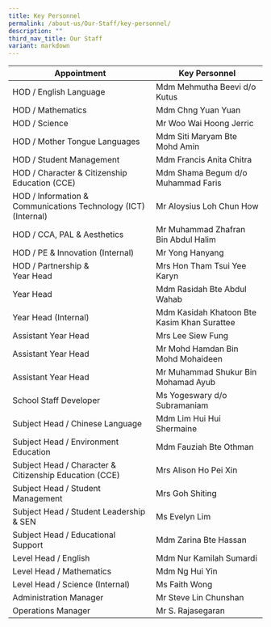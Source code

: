 ```yaml
---
title: Key Personnel
permalink: /about-us/Our-Staff/key-personnel/
description: ""
third_nav_title: Our Staff
variant: markdown
---
```

| Appointment | Key Personnel | 
| -------- | -------- | 
| HOD / English Language | Mdm Mehmutha Beevi d/o Kutus | 
| HOD / Mathematics | Mdm Chng Yuan Yuan | 
| HOD / Science | Mr Woo Wai Hoong Jerric | 
| HOD / Mother Tongue Languages | Mdm Siti Maryam Bte Mohd Amin |
| HOD / Student Management | Mdm Francis Anita Chitra |
| HOD / Character &amp; Citizenship Education (CCE) | Mdm Shama Begum d/o Muhammad Faris | 
| HOD / Information &amp; Communications Technology (ICT) (Internal) | Mr Aloysius Loh Chun How |
| HOD / CCA, PAL &amp; Aesthetics | Mr Muhammad Zhafran Bin Abdul Halim | 
| HOD / PE &amp; Innovation (Internal) | Mr Yong Hanyang | 
| HOD / Partnership &amp; <br>Year Head | Mrs Hon Tham Tsui Yee Karyn |
| Year Head | Mdm Rasidah Bte Abdul Wahab |
| Year Head (Internal) | Mdm Kasidah Khatoon Bte Kasim Khan Surattee |
| Assistant Year Head | Mrs Lee Siew Fung |
| Assistant Year Head | Mr Mohd Hamdan Bin Mohd Mohaideen |
| Assistant Year Head | Mr Muhammad Shukur Bin Mohamad Ayub |
| School Staff Developer | Ms Yogeswary d/o Subramaniam |
| Subject Head / Chinese Language | Mdm Lim Hui Hui Shermaine |
| Subject Head / Environment Education | Mdm Fauziah Bte Othman |
| Subject Head / Character &amp; Citizenship Education (CCE) | Mrs Alison Ho Pei Xin |
| Subject Head / Student Management | Mrs Goh Shiting |
| Subject Head / Student Leadership &amp; SEN | Ms Evelyn Lim |
| Subject Head / Educational Support | Mdm Zarina Bte Hassan |
| Level Head / English | Mdm Nur Kamilah Sumardi|
| Level Head / Mathematics | Mdm Ng Hui Yin |
| Level Head / Science (Internal) | Ms Faith Wong |
| Administration Manager | Mr Steve Lin Chunshan |
| Operations Manager | Mr S. Rajasegaran |
